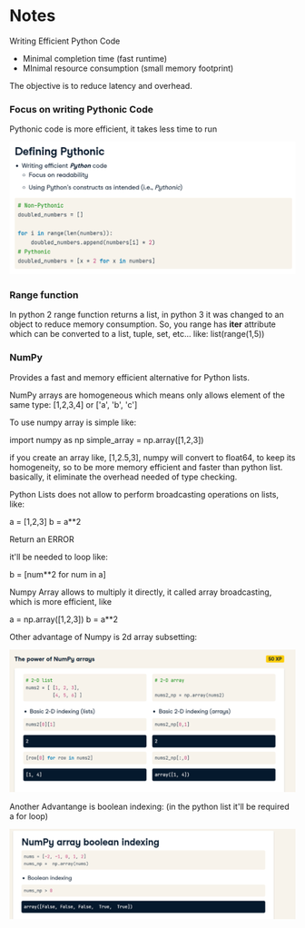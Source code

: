 # Notes

Writing Efficient Python Code

- Minimal completion time (fast runtime)
- MInimal resource consumption (small memory footprint)

The objective is to reduce latency and overhead.

### Focus on writing Pythonic Code

Pythonic code is more efficient, it takes less time to run

![](pythonic.png)

### Range function
In python 2 range function returns a list, in python 3 it was changed to an object to reduce memory consumption. So, you range has __iter__ attribute which can be converted to a list, tuple, set, etc...
like: list(range(1,5))

### NumPy

Provides a fast and memory efficient alternative for Python lists.

NumPy arrays are homogeneous which means only allows element of the same type: [1,2,3,4] or ['a', 'b', 'c']

To use numpy array is simple like:

import numpy as np
simple_array = np.array([1,2,3])

if you create an array like, [1,2.5,3], numpy will convert to float64, to keep its homogeneity, so to be more memory efficient and faster than python list. basically, it eliminate the overhead needed of type checking.

Python Lists does not allow to perform broadcasting operations on lists, like:

a = [1,2,3]
b = a**2

Return an ERROR

it'll be needed to loop like:

b = [num**2 for num in a]

Numpy Array allows to multiply it directly, it called array broadcasting, which is more efficient, like

a = np.array([1,2,3])
b = a**2

Other advantage of Numpy is 2d array subsetting:

![](nparray.png)

Another Advantange is boolean indexing: (in the python list it'll be required a for loop)

![](np_boolean_index.png)
